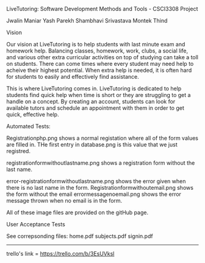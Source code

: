 LiveTutoring: Software Development Methods and Tools - CSCI3308 Project

Jwalin Maniar
Yash Parekh
Shambhavi Srivastava
Montek Thind

Vision

Our vision at LiveTutoring is to help students with last minute exam and homework help. Balancing classes, homework, work, clubs, a social life, and various other extra curricular activities on top of studying can take a toll on students. There can come times where every student may need help to acheive their highest potential. When extra help is needed, it is often hard for students to easily and effectively find assistance.

This is where LiveTutoring comes in. LiveTutoring is dedicated to help students find quick help when time is short or they are struggling to get a handle on a concept. By creating an account, students can look for available tutors and schedule an appointment with them in order to get quick, effective help.

Automated Tests:

Registrationphp.png shows a normal registation where all of the form values are filled in.
THe first entry in database.png is this value that we just registred.

registrationformwithoutlastname.png shows a registration form without the last name.

error-registrationformwithoutlastname.png shows the error given when there is no last name in the form.
Registrationformwithoutemail.png shows the form without the email
errormessagenoemail.png shows the error message thrown when no email is in the form.

All of these image files are provided on the gitHub page.


User Acceptance Tests

See correpsonding files:
home.pdf
subjects.pdf
signin.pdf

----

trello's link = https://trello.com/b/3EsUVksl
